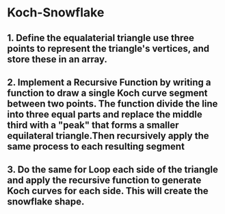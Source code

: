 # Koch-Snowflake
## 1. Define the equalaterial triangle use three points to represent the triangle's vertices, and store these in an array.

## 2. Implement a Recursive Function by writing a function to draw a single Koch curve segment between two points. The function divide the line into three equal parts and replace the middle third with a "peak" that forms a smaller equilateral triangle.Then recursively apply the same process to each resulting segment
## 3. Do the same for Loop each side of the triangle and apply the recursive function to generate Koch curves for each side. This will create the snowflake shape.

